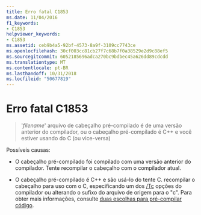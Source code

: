 ```yaml
---
title: Erro fatal C1853
ms.date: 11/04/2016
f1_keywords:
- C1853
helpviewer_keywords:
- C1853
ms.assetid: ceb9b4a5-92bf-4573-8a9f-3109cc7743ce
ms.openlocfilehash: 30cf003cc81cb27f7c68b7f0a38529e2d9c88ef5
ms.sourcegitcommit: 6052185696adca270bc9bdbec45a626dd89cdcdd
ms.translationtype: MT
ms.contentlocale: pt-BR
ms.lasthandoff: 10/31/2018
ms.locfileid: "50677819"
---
```

# <a name="fatal-error-c1853"></a>Erro fatal C1853

> '*filename*' arquivo de cabeçalho pré-compilado é de uma versão anterior do compilador, ou o cabeçalho pré-compilado é C++ e você estiver usando do C (ou vice-versa)

Possíveis causas:

- O cabeçalho pré-compilado foi compilado com uma versão anterior do compilador. Tente recompilar o cabeçalho com o compilador atual.

- O cabeçalho pré-compilado é C++ e são usá-lo do tente C. recompilar o cabeçalho para uso com o C, especificando um dos [/Tc](../../build/reference/tc-tp-tc-tp-specify-source-file-type.md) opções do compilador ou alterando o sufixo do arquivo de origem para o "c". Para obter mais informações, consulte [duas escolhas para pré-compilar código](../../build/reference/creating-precompiled-header-files.md#two-choices-for-precompiling-code).